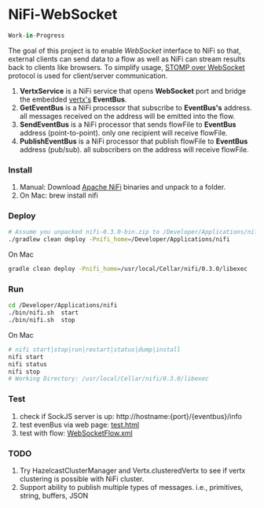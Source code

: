 # NiFi-WebSocket

```python
Work-in-Progress
```
The goal of this project is to enable *WebSocket* interface to NiFi so that, external clients can send data to a flow as well as NiFi can stream results back to clients like browsers.
To simplify usage, [STOMP over WebSocket](http://jmesnil.net/stomp-websocket/doc/) protocol is used for client/server communication.   
   
1. **VertxService** is a NiFi service that opens **WebSocket** port and bridge the embedded [vertx's](http://vertx.io/) **EventBus**.  
2. **GetEventBus** is a NiFi processor that subscribe to **EventBus's** address. all messages received on the address will be emitted into the flow.  
3. **SendEventBus** is a NiFi processor that sends flowFile to **EventBus** address (point-to-point). only one recipient will receive flowFile.  
4. **PublishEventBus** is a NiFi processor that publish flowFile to **EventBus** address (pub/sub). all subscribers on the address will receive flowFile. 

### Install
1. Manual: Download [Apache NiFi](https://nifi.apache.org/download.html) binaries and unpack to a folder. 
2. On Mac: brew install nifi

### Deploy
```bash
# Assume you unpacked nifi-0.3.0-bin.zip to /Developer/Applications/nifi
./gradlew clean deploy -Pnifi_home=/Developer/Applications/nifi
```
On Mac 
```bash
gradle clean deploy -Pnifi_home=/usr/local/Cellar/nifi/0.3.0/libexec
```

### Run
```bash
cd /Developer/Applications/nifi
./bin/nifi.sh  start
./bin/nifi.sh  stop
```
On Mac 
```bash
# nifi start|stop|run|restart|status|dump|install
nifi start 
nifi status  
nifi stop 
# Working Directory: /usr/local/Cellar/nifi/0.3.0/libexec
```
### Test

1. check if SockJS server is up: http://hostname:{port}/{eventbus}/info
2. test evenBus via web page: [test.html](./test.html)
3. test with flow: [WebSocketFlow.xml](./WebSocketFlow.xml)

### TODO
1. Try HazelcastClusterManager and Vertx.clusteredVertx to see if vertx clustering is possible with NiFi cluster. 
2. Support ability to publish multiple types of messages. i.e., primitives, string, buffers, JSON